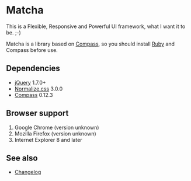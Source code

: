 # Matcha

This is a Flexible, Responsive and Powerful UI framework, what I want it to be. ;-)

Matcha is a library based on [Compass](http://compass-style.org/), so you should install [Ruby](https://www.ruby-lang.org/) and Compass before use.

## Dependencies

* [jQuery](http://jquery.com/) 1.7.0+
* [Normalize.css](http://necolas.github.io/normalize.css/) 3.0.0
* [Compass](http://compass-style.org/) 0.12.3

## Browser support

1.  Google Chrome (version unknown)
2.  Mozilla Firefox (version unknown)
3.  Internet Explorer 8 and later

## See also

- [Changelog](CHANGELOG.md)
